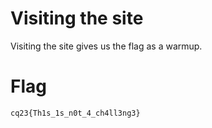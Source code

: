 # Visiting the site

Visiting the site gives us the flag as a warmup.

# Flag
`cq23{Th1s_1s_n0t_4_ch4ll3ng3}`